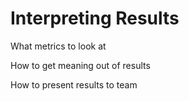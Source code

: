 # Interpreting Results

What metrics to look at

How to get meaning out of results

How to present results to team
